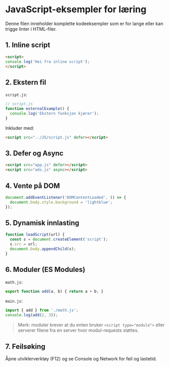 # JavaScript-eksempler for læring

Denne filen inneholder komplette kodeeksempler som er for lange eller kan trigge linter i HTML-filer.

## 1. Inline script

```html
<script>
console.log('Hei fra inline script');
</script>
```

## 2. Ekstern fil

`script.js`:

```js
// script.js
function externalExample() {
  console.log('Ekstern funksjon kjører');
}
```

Inkluder med:

```html
<script src="../JS/script.js" defer></script>
```

## 3. Defer og Async

```html
<script src="app.js" defer></script>
<script src="ads.js" async></script>
```

## 4. Vente på DOM

```js
document.addEventListener('DOMContentLoaded', () => {
  document.body.style.background = 'lightblue';
});
```

## 5. Dynamisk innlasting

```js
function loadScript(url) {
  const s = document.createElement('script');
  s.src = url;
  document.body.appendChild(s);
}
```

## 6. Moduler (ES Modules)

`math.js`:

```js
export function add(a, b) { return a + b; }
```

`main.js`:

```js
import { add } from './math.js';
console.log(add(2, 3));
```

> Merk: moduler krever at du enten bruker `<script type="module">` eller serverer filene fra en server hvor modul-requests støttes.

## 7. Feilsøking

Åpne utviklerverktøy (F12) og se Console og Network for feil og lastetid.
